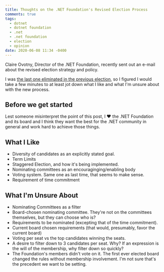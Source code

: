 ```yaml
---
title: Thoughts on the .NET Foundation's Revised Election Process
comments: true
tags:
  - dotnet
  - dotnet foundation
  - .net
  - .net foundation
  - election
  - opinion
date: 2020-06-08 11:34 -0400
---
```

Claire Ovotny, Director of the .NET Foundation, recently sent out an e-mail about the revised election strategy and policy.

I was [the last one eliminated in the previous election](https://seankilleen.com/2019/05/that-time-almost-became-dotnet-fdn-board-member/), so I figured I would take a few minutes to at least jot down what I like and what I'm unsure about with the new process.

## Before we get started

Lest someone misinterpret the point of this post, I :heart: the .NET Foundation and its board and I think they want the best for the .NET community in general and work hard to achieve those things.

## What I Like

* Diversity of candidates as an explicitly stated goal.
* Term Limits
* Staggered Election, and how it's being implemented.
* Nominating committees as an encouraginging/enabling body 
* Voting system. Same one as last time, that seems to make sense.
* Requirement of time commitment

## What I'm Unsure About

* Nominating Committees as a filter 
* Board-chosen nominating committee. They're not on the committees themselves, but they can choose who is?
* Requirements to be nominated (excepting that of the time commitment). 
* Current board chosen requirements (that would, presumably, favor the current board)
* Voting per seat vs the top candidates winning the seats.
* A desire to filter down to 3 candidates per seat. Why? If an expression is the will of the membership, why filter down so quickly?
* The Foundation's members didn't vote on it. The first ever elected board changed the rules without membership involvement. I'm not sure that's the precedent we want to be setting.